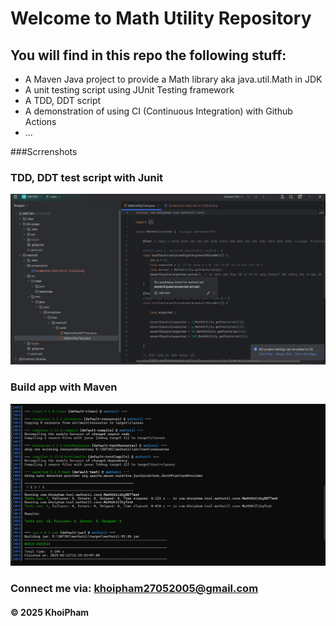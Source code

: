 # Welcome to Math Utility Repository

## You will find in this repo the following stuff:

* A Maven Java project to provide a Math library aka java.util.Math in JDK
* A unit testing script using JUnit Testing framework
* A TDD, DDT script
* A demonstration of using CI (Continuous Integration) with Github Actions
* ...

###Scrrenshots

### TDD, DDT test script with Junit
![TDD DDT test script](https://github.com/khoiPham2705/SWT301/blob/main/mathutil/screenshots/Screenshot%202025-06-12%20153742.png?raw=true)

### Build app with Maven
![Maven Builder](https://github.com/khoiPham2705/SWT301/blob/main/mathutil/screenshots/Screenshot%202025-06-12%20154006.png?raw=true)

### Connect me via: khoipham27052005@gmail.com

#### &#169; 2025 KhoiPham